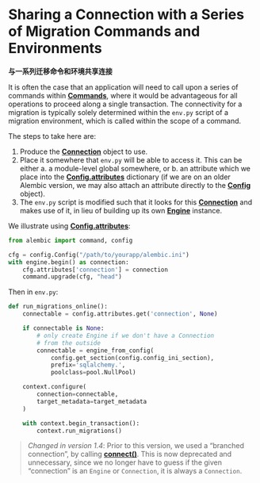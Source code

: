 # Sharing a Connection with a Series of Migration Commands and Environments

**与一系列迁移命令和环境共享连接**

[Commands]: ../en/api/commands.html#alembic-command-toplevel
[Connection]: https://docs.sqlalchemy.org/en/14/core/connections.html#sqlalchemy.engine.Connection
[Config.attributes]: ../en/api/config.html#alembic.config.Config.attributes
[Config]: ../en/api/config.html#alembic.config.Config
[Engine]: https://docs.sqlalchemy.org/en/14/core/connections.html#sqlalchemy.engine.Engine
[connect()]: https://docs.sqlalchemy.org/en/14/core/connections.html#sqlalchemy.engine.Connection.connect

It is often the case that an application will need to call upon a series of commands within **[Commands]**, where it would be advantageous for all operations to proceed along a single transaction. The connectivity for a migration is typically solely determined within the `env.py` script of a migration environment, which is called within the scope of a command.

The steps to take here are:

1. Produce the **[Connection]** object to use.
2. Place it somewhere that `env.py` will be able to access it. This can be either a. a module-level global somewhere, or b. an attribute which we place into the **[Config.attributes]** dictionary (if we are on an older Alembic version, we may also attach an attribute directly to the **[Config]** object).
3. The `env.py` script is modified such that it looks for this **[Connection]** and makes use of it, in lieu of building up its own **[Engine]** instance.

We illustrate using **[Config.attributes]**:

```python
from alembic import command, config

cfg = config.Config("/path/to/yourapp/alembic.ini")
with engine.begin() as connection:
    cfg.attributes['connection'] = connection
    command.upgrade(cfg, "head")
```

Then in `env.py`:

```python
def run_migrations_online():
    connectable = config.attributes.get('connection', None)

    if connectable is None:
        # only create Engine if we don't have a Connection
        # from the outside
        connectable = engine_from_config(
            config.get_section(config.config_ini_section),
            prefix='sqlalchemy.',
            poolclass=pool.NullPool)

    context.configure(
        connection=connectable,
        target_metadata=target_metadata
    )

    with context.begin_transaction():
        context.run_migrations()
```

> *Changed in version 1.4*: Prior to this version, we used a “branched connection”, by calling **[connect()]**. This is now deprecated and unnecessary, since we no longer have to guess if the given “connection” is an `Engine` or `Connection`, it is always a `Connection`.
